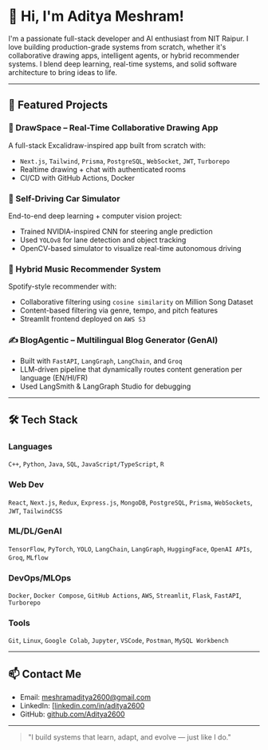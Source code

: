 # 👋 Hi, I'm Aditya Meshram!

I'm a passionate full-stack developer and AI enthusiast from NIT Raipur. I love building production-grade systems from scratch, whether it's collaborative drawing apps, intelligent agents, or hybrid recommender systems. I blend deep learning, real-time systems, and solid software architecture to bring ideas to life.

---

## 🧠 Featured Projects

### 🎨 DrawSpace – Real-Time Collaborative Drawing App
A full-stack Excalidraw-inspired app built from scratch with:
- `Next.js`, `Tailwind`, `Prisma`, `PostgreSQL`, `WebSocket`, `JWT`, `Turborepo`
- Realtime drawing + chat with authenticated rooms
- CI/CD with GitHub Actions, Docker

### 🚗 Self-Driving Car Simulator
End-to-end deep learning + computer vision project:
- Trained NVIDIA-inspired CNN for steering angle prediction
- Used `YOLOv8` for lane detection and object tracking
- OpenCV-based simulator to visualize real-time autonomous driving

### 🎵 Hybrid Music Recommender System
Spotify-style recommender with:
- Collaborative filtering using `cosine similarity` on Million Song Dataset
- Content-based filtering via genre, tempo, and pitch features
- Streamlit frontend deployed on `AWS S3`

### ✍️ BlogAgentic – Multilingual Blog Generator (GenAI)
- Built with `FastAPI`, `LangGraph`, `LangChain`, and `Groq`
- LLM-driven pipeline that dynamically routes content generation per language (EN/HI/FR)
- Used LangSmith & LangGraph Studio for debugging

---

## 🛠️ Tech Stack

### Languages
`C++`, `Python`, `Java`, `SQL`, `JavaScript/TypeScript`, `R`

### Web Dev
`React`, `Next.js`, `Redux`, `Express.js`, `MongoDB`, `PostgreSQL`, `Prisma`, `WebSockets`, `JWT`, `TailwindCSS`

### ML/DL/GenAI
`TensorFlow`, `PyTorch`, `YOLO`, `LangChain`, `LangGraph`, `HuggingFace`, `OpenAI APIs`, `Groq`, `MLflow`

### DevOps/MLOps
`Docker`, `Docker Compose`, `GitHub Actions`, `AWS`, `Streamlit`, `Flask`, `FastAPI`, `Turborepo`

### Tools
`Git`, `Linux`, `Google Colab`, `Jupyter`, `VSCode`, `Postman`, `MySQL Workbench`

---

## 📫 Contact Me
- Email: [meshramaditya2600@gmail.com](mailto:adime1300@gmail.com)
- LinkedIn: [[linkedin.com/in/aditya2600](https://linkedin.com/in/aditya2600](https://www.linkedin.com/in/aditya-meshram-899955253/))
- GitHub: [github.com/Aditya2600](https://github.com/Aditya2600)

---

> "I build systems that learn, adapt, and evolve — just like I do."

